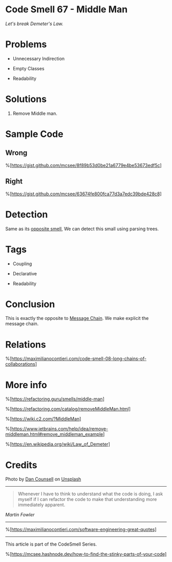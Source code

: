 # Code Smell 67 - Middle Man

*Let's break Demeter's Law.*

# Problems

- Unnecessary Indirection

- Empty Classes

- Readability

# Solutions

1. Remove Middle man.

# Sample Code

## Wrong

%[https://gist.github.com/mcsee/8f89b53d0be21a6779e4be53673edf5c]

## Right

%[https://gist.github.com/mcsee/63674fe800fca77d3a7edc39bde428c8]

# Detection

Same as its [opposite smell](https://maximilianocontieri.com/code-smell-08-long-chains-of-collaborations), We can detect this small using parsing trees.

# Tags

- Coupling

- Declarative

- Readability

# Conclusion

This is exactly the opposite to [Message Chain](https://maximilianocontieri.com/code-smell-08-long-chains-of-collaborations). We make explicit the message chain. 

# Relations

%[https://maximilianocontieri.com/code-smell-08-long-chains-of-collaborations]

# More info

%[https://refactoring.guru/smells/middle-man]

%[https://refactoring.com/catalog/removeMiddleMan.html]

%[https://wiki.c2.com/?MiddleMan]

%[https://www.jetbrains.com/help/idea/remove-middleman.html#remove_middleman_example]

%[https://en.wikipedia.org/wiki/Law_of_Demeter]

# Credits

Photo by <a href="https://unsplash.com/@dancounsell">Dan Counsell</a> on <a href="https://unsplash.com/s/photos/robber">Unsplash</a>
  
* * *

> Whenever I have to think to understand what the code is doing, I ask myself if I can refactor the code to make that understanding more immediately apparent.

_Martin Fowler_

* * *
 
%[https://maximilianocontieri.com/software-engineering-great-quotes]

* * *

This article is part of the CodeSmell Series.

%[https://mcsee.hashnode.dev/how-to-find-the-stinky-parts-of-your-code]
